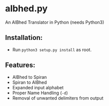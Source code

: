 albhed.py
=========
An AlBhed Translator in Python (needs Python3)

Installation:
-------------
* Run `python3 setup.py install` as root.

Features:
---------
* AlBhed to Spiran
* Spiran to AlBhed
* Expanded input alphabet
* Proper Name Handling (`-d`)
* Removal of unwanted delimiters from output
